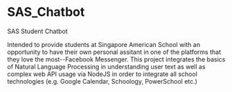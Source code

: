 # SAS_Chatbot
SAS Student Chatbot
  
  Intended to provide students at Singapore American School with an opportunity to have their own personal assitant in one of the platforms that they love the most--Facebook Messenger. This project integrates the basics of Natural Language Processing in understanding user text as well as complex web API usage via NodeJS in order to integrate all school technologies (e.g. Google Calendar, Schoology, PowerSchool etc.)

